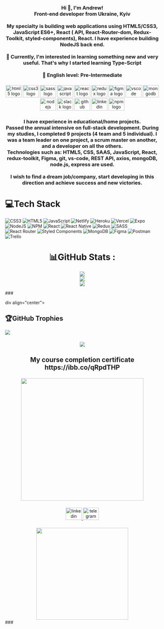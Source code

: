 
<h3 align="center">Hi 👋, I'm Andrew!<br>Front-end developer from Ukraine, Kyiv<br><br>My specialty is building web applications using HTML5/CSS3, JavaScript ES6+, React ( API, React-Router-dom, Redux-Toolkit, styled-components), React. I have experience building NodeJS back end.<br><br>🧠 Currently, I'm interested in learning something new and very useful. That's why I started learning Type-Script<br><br>👅 English level: Pre-Intermediate</h3>

###

<div align="center">
  <img src="https://cdn.jsdelivr.net/gh/devicons/devicon/icons/html5/html5-original.svg" height="40" width="52" alt="html5 logo"  />
  <img src="https://cdn.jsdelivr.net/gh/devicons/devicon/icons/css3/css3-original.svg" height="40" width="52" alt="css3 logo"  />
  <img src="https://cdn.jsdelivr.net/gh/devicons/devicon/icons/sass/sass-original.svg" height="40" width="52" alt="sass logo"  />
  <img src="https://cdn.jsdelivr.net/gh/devicons/devicon/icons/javascript/javascript-original.svg" height="40" width="52" alt="javascript logo"  />
  <img src="https://cdn.jsdelivr.net/gh/devicons/devicon/icons/react/react-original.svg" height="40" width="52" alt="react logo"  />
  <img src="https://cdn.jsdelivr.net/gh/devicons/devicon/icons/redux/redux-original.svg" height="40" width="52" alt="redux logo"  />
  <img src="https://cdn.jsdelivr.net/gh/devicons/devicon/icons/figma/figma-original.svg" height="40" width="52" alt="figma logo"  />
  <img src="https://cdn.jsdelivr.net/gh/devicons/devicon/icons/vscode/vscode-original.svg" height="40" width="52" alt="vscode logo"  />
  <img src="https://cdn.jsdelivr.net/gh/devicons/devicon/icons/mongodb/mongodb-original.svg" height="40" width="52" alt="mongodb logo"  />
  <img src="https://cdn.jsdelivr.net/gh/devicons/devicon/icons/nodejs/nodejs-original.svg" height="40" width="52" alt="nodejs logo"  />
  <img src="https://cdn.jsdelivr.net/gh/devicons/devicon/icons/slack/slack-original.svg" height="40" width="52" alt="slack logo"  />
  <img src="https://cdn.jsdelivr.net/gh/devicons/devicon/icons/github/github-original.svg" height="40" width="52" alt="github logo"  />
  <img src="https://cdn.jsdelivr.net/gh/devicons/devicon/icons/linkedin/linkedin-original.svg" height="40" width="52" alt="linkedin logo"  />
  <img src="https://cdn.jsdelivr.net/gh/devicons/devicon/icons/npm/npm-original-wordmark.svg" height="40" width="52" alt="npm logo"  />
</div>

###

<h3 align="center">I have experience in educational/home projects.<br>Passed the annual intensive on full-stack development. During my studies, I completed 9 projects (4 team and 5 individual). I was a team leader on one project, a scrum master on another, and a developer on all the others.<br>Technologies such as: HTML5, CSS, SAAS, JavaScript, React, redux-toolkit, Figma, git, vs-code, REST API, axios, mongoDB, node.js, express are used.<br><br>I wish  to find a dream job/company, start developing in this direction and achieve success and new victories.</h3>

###


# 💻Tech Stack
![CSS3](https://img.shields.io/badge/css3-%231572B6.svg?style=for-the-badge&logo=css3&logoColor=white) ![HTML5](https://img.shields.io/badge/html5-%23E34F26.svg?style=for-the-badge&logo=html5&logoColor=white) ![JavaScript](https://img.shields.io/badge/javascript-%23323330.svg?style=for-the-badge&logo=javascript&logoColor=%23F7DF1E) ![Netlify](https://img.shields.io/badge/netlify-%23000000.svg?style=for-the-badge&logo=netlify&logoColor=#00C7B7) ![Heroku](https://img.shields.io/badge/heroku-%23430098.svg?style=for-the-badge&logo=heroku&logoColor=white) ![Vercel](https://img.shields.io/badge/vercel-%23000000.svg?style=for-the-badge&logo=vercel&logoColor=white) ![Expo](https://img.shields.io/badge/expo-1C1E24?style=for-the-badge&logo=expo&logoColor=#D04A37) ![NodeJS](https://img.shields.io/badge/node.js-6DA55F?style=for-the-badge&logo=node.js&logoColor=white) ![NPM](https://img.shields.io/badge/NPM-%23000000.svg?style=for-the-badge&logo=npm&logoColor=white) ![React](https://img.shields.io/badge/react-%2320232a.svg?style=for-the-badge&logo=react&logoColor=%2361DAFB) ![React Native](https://img.shields.io/badge/react_native-%2320232a.svg?style=for-the-badge&logo=react&logoColor=%2361DAFB) ![Redux](https://img.shields.io/badge/redux-%23593d88.svg?style=for-the-badge&logo=redux&logoColor=white) ![SASS](https://img.shields.io/badge/SASS-hotpink.svg?style=for-the-badge&logo=SASS&logoColor=white) ![React Router](https://img.shields.io/badge/React_Router-CA4245?style=for-the-badge&logo=react-router&logoColor=white) ![Styled Components](https://img.shields.io/badge/styled--components-DB7093?style=for-the-badge&logo=styled-components&logoColor=white) ![MongoDB](https://img.shields.io/badge/MongoDB-%234ea94b.svg?style=for-the-badge&logo=mongodb&logoColor=white) 	![Figma](https://img.shields.io/badge/figma-%23F24E1E.svg?style=for-the-badge&logo=figma&logoColor=white) ![Postman](https://img.shields.io/badge/Postman-FF6C37?style=for-the-badge&logo=postman&logoColor=white) ![Trello](https://img.shields.io/badge/Trello-%23026AA7.svg?style=for-the-badge&logo=Trello&logoColor=white)
###
<div align="center"> 
  
# 📊GitHub Stats :
![](https://github-readme-stats.vercel.app/api?username=OttoCarius&theme=dark&hide_border=false&include_all_commits=true&count_private=true)<br/>
![](https://github-readme-streak-stats.herokuapp.com/?user=OttoCarius&theme=dark&hide_border=false)<br/>
![](https://github-readme-stats.vercel.app/api/top-langs/?username=OttoCarius&theme=dark&hide_border=false&include_all_commits=true&count_private=true&layout=compact)
</div>
###

div align="center"> 

## 🏆GitHub Trophies
![](https://github-trophies.vercel.app/?username=OttoCarius&theme=darkhub&no-frame=false&no-bg=false&margin-w=4)
</div>

###

<div align="center">
  <img src="https://profile-counter.glitch.me/OttoCarius/count.svg?"  />
</div>

###

<div align="left">
</div>

###

<h2 align="center">My course completion certificate https://ibb.co/qRpdTHP</h2>

###

<div align="left">
</div>

###

<div align="center">
  <img height="400" src="https://i.gifer.com/8DDl.gif"  />
</div>

###

<div align="center">
  <a href="https://www.linkedin.com/in/andrew-podlesnyi/" target="_blank">
    <img src="https://raw.githubusercontent.com/maurodesouza/profile-readme-generator/master/src/assets/icons/social/linkedin/default.svg" width="52" height="40" alt="linkedin logo"  />
  </a>
  <a href="https://t.me/andrewreich" target="_blank">
    <img src="https://raw.githubusercontent.com/maurodesouza/profile-readme-generator/master/src/assets/icons/social/telegram/default.svg" width="52" height="40" alt="telegram logo"  />
  </a>
</div>

###

###

<div align="center">
  <img height="300" src="https://i.gifer.com/1pXC.gif"  />
</div>
###
